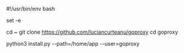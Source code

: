 #!/usr/bin/env bash

set -e

cd ~
git clone https://github.com/luciancurteanu/goproxy
cd goproxy

python3 install.py --path=/home/app --user=goproxy
